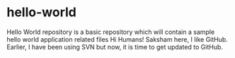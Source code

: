 # hello-world
Hello World repository is a basic repository which will contain a sample hello world application related files
Hi Humans!
Saksham here, I like GitHub. Earlier, I have been using SVN but now, it is time to get updated to GitHub.
